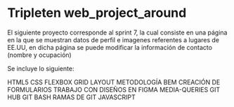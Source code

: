 # Tripleten web_project_around

El siguiente proyecto corresponde al sprint 7, la cual consiste en una página en la que se muestran datos de perfil e imagenes referentes a lugares de EE.UU, en dicha página se puede modificar la información de contacto (nombre y ocupación)

Se incluye lo siguiente:

HTML5
CSS
FLEXBOX
GRID LAYOUT
METODOLOGÍA BEM
CREACIÓN DE FORMULARIOS
TRABAJO CON DISEÑOS EN FIGMA 
MEDIA-QUERIES
GIT HUB
GIT BASH
RAMAS DE GIT 
JAVASCRIPT


